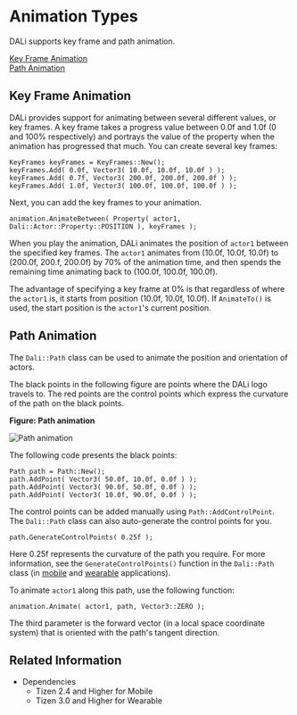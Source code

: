 # Animation Types


DALi supports key frame and path animation.

[Key Frame Animation](#1)<br>
[Path Animation](#2)<br>

<a name="1"></a>
## Key Frame Animation

DALi provides support for animating between several different values, or key frames.
A key frame takes a progress value between 0.0f and 1.0f (0 and 100% respectively) and portrays the value of the property when the animation has progressed that much.
You can create several key frames:

```
KeyFrames keyFrames = KeyFrames::New();
keyFrames.Add( 0.0f, Vector3( 10.0f, 10.0f, 10.0f ) );
keyFrames.Add( 0.7f, Vector3( 200.0f, 200.0f, 200.0f ) );
keyFrames.Add( 1.0f, Vector3( 100.0f, 100.0f, 100.0f ) );
```

Next, you can add the key frames to your animation.

```
animation.AnimateBetween( Property( actor1, Dali::Actor::Property::POSITION ), keyFrames );
```

When you play the animation, DALi animates the position of `actor1` between the specified key frames. The `actor1` animates from (10.0f, 10.0f, 10.0f) to (200.0f, 200.f, 200.0f) by 70% of the animation time, and then spends the remaining time animating back to (100.0f, 100.0f, 100.0f).

The advantage of specifying a key frame at 0% is that regardless of where the `actor1` is, it starts from position (10.0f, 10.0f, 10.0f). If `AnimateTo()` is used, the start position is the `actor1`'s current position.

<a name="2"></a>
## Path Animation

The `Dali::Path` class can be used to animate the position and orientation of actors.

The black points in the following figure are points where the DALi logo travels to. The red points are the control points which express the curvature of the path on the black points.

**Figure: Path animation**

![Path animation](./media/path_animation.png)

The following code presents the black points:

```
Path path = Path::New();
path.AddPoint( Vector3( 50.0f, 10.0f, 0.0f ) );
path.AddPoint( Vector3( 90.0f, 50.0f, 0.0f ) );
path.AddPoint( Vector3( 10.0f, 90.0f, 0.0f ) );
```

The control points can be added manually using `Path::AddControlPoint`. The `Dali::Path` class can also auto-generate the control points for you.

```
path.GenerateControlPoints( 0.25f );
```

Here 0.25f represents the curvature of the path you require. For more information, see the `GenerateControlPoints()` function in the `Dali::Path` class (in [mobile](../../../api/mobile/latest/classDali_1_1Path.html) and [wearable](../../../api/wearable/latest/classDali_1_1Path.html) applications).

To animate `actor1` along this path, use the following function:

```
animation.Animate( actor1, path, Vector3::ZERO );
```

The third parameter is the forward vector (in a local space coordinate system) that is oriented with the path's tangent direction.

## Related Information
- Dependencies
  - Tizen 2.4 and Higher for Mobile
  - Tizen 3.0 and Higher for Wearable
